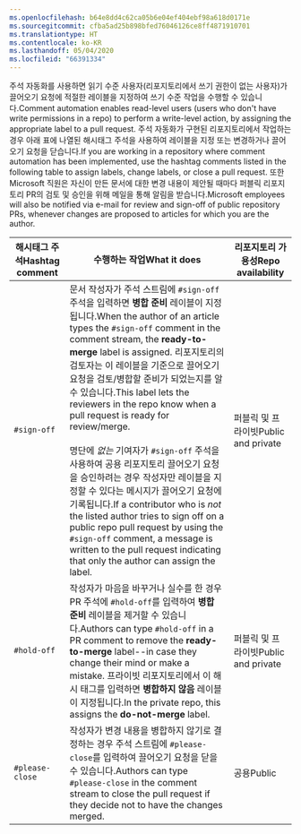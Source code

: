 ```yaml
---
ms.openlocfilehash: b64e8dd4c62ca05b6e04ef404ebf98a618d0171e
ms.sourcegitcommit: cfba5ad25b898bfed76046126ce8ff4871910701
ms.translationtype: HT
ms.contentlocale: ko-KR
ms.lasthandoff: 05/04/2020
ms.locfileid: "66391334"
---
```

<span data-ttu-id="5c8f8-101">주석 자동화를 사용하면 읽기 수준 사용자(리포지토리에서 쓰기 권한이 없는 사용자)가 끌어오기 요청에 적절한 레이블을 지정하여 쓰기 수준 작업을 수행할 수 있습니다.</span><span class="sxs-lookup"><span data-stu-id="5c8f8-101">Comment automation enables read-level users (users who don't have write permissions in a repo) to perform a write-level action, by assigning the appropriate label to a pull request.</span></span> <span data-ttu-id="5c8f8-102">주석 자동화가 구현된 리포지토리에서 작업하는 경우 아래 표에 나열된 해시태그 주석을 사용하여 레이블을 지정 또는 변경하거나 끌어오기 요청을 닫습니다.</span><span class="sxs-lookup"><span data-stu-id="5c8f8-102">If you are working in a repository where comment automation has been implemented, use the hashtag comments listed in the following table to assign labels, change labels, or close a pull request.</span></span> <span data-ttu-id="5c8f8-103">또한 Microsoft 직원은 자신이 만든 문서에 대한 변경 내용이 제안될 때마다 퍼블릭 리포지토리 PR의 검토 및 승인을 위해 메일을 통해 알림을 받습니다.</span><span class="sxs-lookup"><span data-stu-id="5c8f8-103">Microsoft employees will also be notified via e-mail for review and sign-off of public repository PRs, whenever changes are proposed to articles for which you are the author.</span></span>

| <span data-ttu-id="5c8f8-104">해시태그 주석</span><span class="sxs-lookup"><span data-stu-id="5c8f8-104">Hashtag comment</span></span> | <span data-ttu-id="5c8f8-105">수행하는 작업</span><span class="sxs-lookup"><span data-stu-id="5c8f8-105">What it does</span></span> | <span data-ttu-id="5c8f8-106">리포지토리 가용성</span><span class="sxs-lookup"><span data-stu-id="5c8f8-106">Repo availability</span></span> |
| --- | --- | --- |
| `#sign-off` |<span data-ttu-id="5c8f8-107">문서 작성자가 주석 스트림에 `#sign-off` 주석을 입력하면 **병합 준비** 레이블이 지정됩니다.</span><span class="sxs-lookup"><span data-stu-id="5c8f8-107">When the author of an article types the `#sign-off` comment in the comment stream, the **ready-to-merge** label is assigned.</span></span> <span data-ttu-id="5c8f8-108">리포지토리의 검토자는 이 레이블을 기준으로 끌어오기 요청을 검토/병합할 준비가 되었는지를 알 수 있습니다.</span><span class="sxs-lookup"><span data-stu-id="5c8f8-108">This label lets the reviewers in the repo know when a pull request is ready for review/merge.</span></span> <br/><br/> <span data-ttu-id="5c8f8-109">명단에 *없는* 기여자가 `#sign-off` 주석을 사용하여 공용 리포지토리 끌어오기 요청을 승인하려는 경우 작성자만 레이블을 지정할 수 있다는 메시지가 끌어오기 요청에 기록됩니다.</span><span class="sxs-lookup"><span data-stu-id="5c8f8-109">If a contributor who is *not* the listed author tries to sign off on a public repo pull request by using the `#sign-off` comment, a message is written to the pull request indicating that only the author can assign the label.</span></span> |<span data-ttu-id="5c8f8-110">퍼블릭 및 프라이빗</span><span class="sxs-lookup"><span data-stu-id="5c8f8-110">Public and private</span></span> |
| `#hold-off` |<span data-ttu-id="5c8f8-111">작성자가 마음을 바꾸거나 실수를 한 경우 PR 주석에 `#hold-off`를 입력하여 **병합 준비** 레이블을 제거할 수 있습니다.</span><span class="sxs-lookup"><span data-stu-id="5c8f8-111">Authors can type `#hold-off` in a PR comment to remove the **ready-to-merge** label--in case they change their mind or make a mistake.</span></span> <span data-ttu-id="5c8f8-112">프라이빗 리포지토리에서 이 해시 태그를 입력하면 **병합하지 않음** 레이블이 지정됩니다.</span><span class="sxs-lookup"><span data-stu-id="5c8f8-112">In the private repo, this assigns the **do-not-merge** label.</span></span> |<span data-ttu-id="5c8f8-113">퍼블릭 및 프라이빗</span><span class="sxs-lookup"><span data-stu-id="5c8f8-113">Public and private</span></span> |
| `#please-close` |<span data-ttu-id="5c8f8-114">작성자가 변경 내용을 병합하지 않기로 결정하는 경우 주석 스트림에 `#please-close`를 입력하여 끌어오기 요청을 닫을 수 있습니다.</span><span class="sxs-lookup"><span data-stu-id="5c8f8-114">Authors can type `#please-close` in the comment stream to close the pull request if they decide not to have the changes merged.</span></span> |<span data-ttu-id="5c8f8-115">공용</span><span class="sxs-lookup"><span data-stu-id="5c8f8-115">Public</span></span> |
